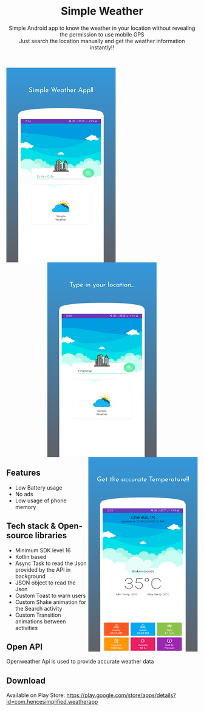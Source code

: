 <h1 align="center">Simple Weather</h1>

<p align="center">  
  Simple Android app to know the weather in your location without revealing the permission to use mobile GPS</br>
  Just search the location manually and get the weather information instantly!!</br>
</p>
</br>
<p align="center">
  <img align="left"src="https://raw.githubusercontent.com/praveen05git/SimpleWeather/master/screenshots/weatherApp1.png"/>
  <img align="center" src="https://raw.githubusercontent.com/praveen05git/SimpleWeather/master/screenshots/weatherApp2.png"/>
  <img align="right" src="https://raw.githubusercontent.com/praveen05git/SimpleWeather/master/screenshots/weatherApp3.png"/>
</p>

## Features
- Low Battery usage
- No ads
- Low usage of phone memory</br>

## Tech stack & Open-source libraries
- Minimum SDK level 16
- Kotlin based
- Async Task to read the Json provided by the API in background
- JSON object to read the Json
- Custom Toast to warn users
- Custom Shake animation for the Search activity
- Custom Transition animations between activities</br>

## Open API
Openweather Api is used to provide accurate weather data</br>

## Download
Available on Play Store: https://play.google.com/store/apps/details?id=com.hencesimplified.weatherapp

